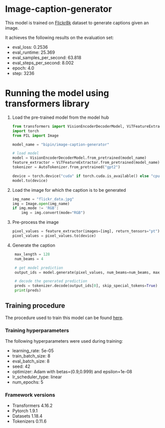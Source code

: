# Image-caption-generator

This model is trained on [Flickr8k](https://www.kaggle.com/datasets/nunenuh/flickr8k) dataset to generate captions given an image.

It achieves the following results on the evaluation set:
- eval_loss: 0.2536
- eval_runtime: 25.369
- eval_samples_per_second: 63.818
- eval_steps_per_second: 8.002
- epoch: 4.0
- step: 3236

# Running the model using transformers library

1. Load the pre-trained model from the model hub
    ```python
    from transformers import VisionEncoderDecoderModel, ViTFeatureExtractor, AutoTokenizer
    import torch
    from PIL import Image
    
    model_name = "bipin/image-caption-generator"

    # load model
    model = VisionEncoderDecoderModel.from_pretrained(model_name)
    feature_extractor = ViTFeatureExtractor.from_pretrained(model_name)
    tokenizer = AutoTokenizer.from_pretrained("gpt2")

    device = torch.device("cuda" if torch.cuda.is_available() else "cpu")
    model.to(device)
    ```

2. Load the image for which the caption is to be generated
    ```python
    img_name = "flickr_data.jpg"
    img = Image.open(img_name)
    if img.mode != 'RGB':
        img = img.convert(mode="RGB")
    ```

3. Pre-process the image
    ```python
    pixel_values = feature_extractor(images=[img], return_tensors="pt").pixel_values
    pixel_values = pixel_values.to(device)
    ```

4. Generate the caption
     ```python
      max_length = 128
      num_beams = 4

      # get model prediction
      output_ids = model.generate(pixel_values, num_beams=num_beams, max_length=max_length)

      # decode the generated prediction
      preds = tokenizer.decode(output_ids[0], skip_special_tokens=True)
      print(preds)
     ```

## Training procedure
The procedure used to train this model can be found [here](https://bipinkrishnan.github.io/ml-recipe-book/image_captioning.html).

### Training hyperparameters

The following hyperparameters were used during training:
- learning_rate: 5e-05
- train_batch_size: 8
- eval_batch_size: 8
- seed: 42
- optimizer: Adam with betas=(0.9,0.999) and epsilon=1e-08
- lr_scheduler_type: linear
- num_epochs: 5

### Framework versions

- Transformers 4.16.2
- Pytorch 1.9.1
- Datasets 1.18.4
- Tokenizers 0.11.6
